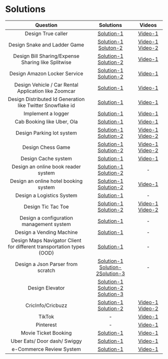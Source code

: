 # Solutions

Question | Solutions | Videos
| :---:   | :-: | :-: 
|Design True caller |[Solution-1](https://github.com/gopalbala/truecaller) | [Video-1](https://www.youtube.com/watch?v=3KSLh_hvwtQ)  | 
|Design Snake and Ladder Game| [Solution-1](https://github.com/gopalbala/snake-and-ladder) [Soluton-2](https://workat.tech/machine-coding/article/how-to-design-snake-and-ladder-machine-coding-ehskk9c40x2w#:~:text=%2D%20The%20board%20will%20have%20100,random%20number%20on%20rolling%20it.&text=%2D%20After%20the%20dice%20roll%2C%20if,contains%20some%20snakes%20and%20ladders.) | [Video-1](https://www.youtube.com/watch?v=5LDfqzXwxxU&t=2041s) [Video-2](https://www.youtube.com/watch?v=OutDY_ICb80)|  | 
|Design Bill Sharing/Expense Sharing like Splitwise| [Solution-1](https://github.com/gopalbala/billsharing)  [Solution-2](https://workat.tech/machine-coding/article/how-to-design-splitwise-machine-coding-ayvnfo1tfst6)| [Video-1](https://www.youtube.com/watch?v=2Fz_LQJuq7s) 
| Design Amazon Locker Service | [Solution-1](https://github.com/gopalbala/amazonlocker) [Solution-2](https://leetcode.com/discuss/interview-question/object-oriented-design/260467/Amazon-or-Design-a-locker)| [Video-1](https://www.youtube.com/watch?v=hsx562pXWS8&t=209s) 
| Design Vehicle / Car Rental Application like Zoomcar | [Solution-1](https://github.com/gopalbala/carrental)| [Video-1](https://www.youtube.com/watch?v=kQ8MwyESL_k&t=4542s) 
| Design Distributed Id Generation like Twitter Snowflake id | [Solution-1](https://github.com/gopalbala/distributed-idgen)| [Video-1](https://www.youtube.com/watch?v=ubxRZx-T2Bc)
| Implement a logger | [Solution-1](https://github.com/coding-parrot/projects/blob/master/java-projects/src/main/java/logger/LogClient.java) | [Video-1](https://www.youtube.com/watch?v=FKA2KgkkcqY)
| Cab Booking like Uber, Ola | [Solution-1](https://github.com/anomaly2104/lld-cab-booking-ola-uber-grab-lyft) | [Video-1](https://www.youtube.com/watch?v=Yn7C0x5ozx4&t=3s)
| Design Parking lot system | [Solution-1](https://github.com/anomaly2104/lld-parking-lot) [Solution-2](https://github.com/gopalbala/parkinglot) | [Video-1](https://www.youtube.com/watch?v=7IX84K9g23U) [Video-2](https://www.youtube.com/watch?v=nnpT0WXifLk) 
| Design Chess Game | [Solution-1](https://github.com/anomaly2104/chess-low-level-system-design) [Solution-2](https://www.geeksforgeeks.org/design-a-chess-game/)  | [Video-1](https://www.youtube.com/watch?v=RVHNcng0oF0) [Video-2](https://www.youtube.com/watch?v=yBsWza2039o)
| Design Cache system | [Solution-1](https://github.com/anomaly2104/cache-low-level-system-design) | [Video-1](https://www.youtube.com/watch?v=B7iCXl_KSoM) 
|Design an online book reader system | [Solution-1](https://www.geeksforgeeks.org/design-an-online-book-reader-system/) [Solution-2](https://leetcode.com/discuss/interview-question/object-oriented-design/124750/Design-an-online-book-reader-system) | - 
| Design an online hotel booking system | [Solution-1](https://www.gohired.in/2020/02/03/system-design-designing-a-lld-for-hotel-booking/) [Solution-2](https://www.geeksforgeeks.org/design-online-hotel-booking-system-like-oyo-rooms/)| [Video-1](https://www.youtube.com/watch?v=u0W2ckqmb_U&feature=emb_title) 
| Design a Logistics System | [Solution-1](https://www.geeksforgeeks.org/design-a-logistics-system/) | - | - | -
| Design Tic Tac Toe | [Solution-1](https://www.geeksforgeeks.org/implementation-of-tic-tac-toe-game/) [Solution-2](https://medium.com/@pelensky/java-tic-tac-toe-command-vs-factory-pattern-3fb141046145) | [Video-1](https://www.youtube.com/watch?v=gktZsX9Z8Kw&t=280s) [Video-2](https://www.youtube.com/watch?v=yBsWza2039o)
|Design a configuration management system | [Solution-1](https://leetcode.com/discuss/interview-question/object-oriented-design/373887/Amazon-or-System-Design-or-A-configuration-management-system) | - 
 | Design a Vending Machine | [Solution-1](https://leetcode.com/discuss/interview-question/object-oriented-design/313579/Amazon-or-Onsite-or-Design-a-Vending-Machine) | - 
 | Design Maps Navigator Client for different transportation types (OOD)| [Solution-1](https://leetcode.com/discuss/interview-question/object-oriented-design/508056/OOD-Design-Maps-Navigator-Client-for-different-transportation-types)| -
 | Design a Json Parser from scratch | [Solution-1](https://abhinavsarkar.net/posts/json-parsing-from-scratch-in-haskell/) [Solution-2](https://www.infoq.com/articles/HIgh-Performance-Parsers-in-Java-V2/)[Solution-3](https://notes.eatonphil.com/writing-a-simple-json-parser.html) | -
 |Design Elevator | [Solution-1](https://medium.com/system-designing-interviews/design-a-elevator-system-fc5832ca0b8b) [Solution-2](https://leetcode.com/discuss/interview-question/object-oriented-design/124660/ood-design-elevator) [Solution-3](https://massivetechinterview.blogspot.com/2015/07/thought-works-object-oriented-design.html)
| CricInfo/Cricbuzz |[Solution-1](https://github.com/naval41/Low-Level-Design/tree/master/CricketPortal/src/com/codemate/cric) [Solution-2](https://github.com/gopalbala/cric-score)| [Video-1](https://www.youtube.com/watch?v=VDqwCo6lhkY&list=PLAC2AM9O1C5KioUMeH9qIjbAV_RMmX8rd&index=6) [Video-2](https://youtu.be/ZTZaUYFqLNw) 
| TikTok| - | [Video-1](https://www.youtube.com/watch?v=vpa2vQdF-AI&t=2031s)
| Pinterest | - | [Video-1](https://www.youtube.com/watch?v=TlkTbkM69ns)
| Movie Ticket Booking | [Solution-1](https://github.com/anomaly2104/ticket-booking-low-level-system-design) | [Video-1](https://www.youtube.com/playlist?list=PL564gOx0bCLpAL7yMJqOuK3_hBuLkyRhn)|
| Uber Eats/ Door dash/ Swiggy| [Solution-1](https://github.com/mayankbansal93/lld-food-delivery-zomato-swiggy) | [Video-1](https://www.youtube.com/watch?v=LePt0PUKIjE&list=PLHNJ91XSF3wzT6BaLVi4WbnuHcfZSXMek&index=5)
| e-Commerce Review System| [Solution-1](https://github.com/gopalbala/reviews) | [Video-1](https://www.youtube.com/watch?v=bKiCkExbe-Y)
